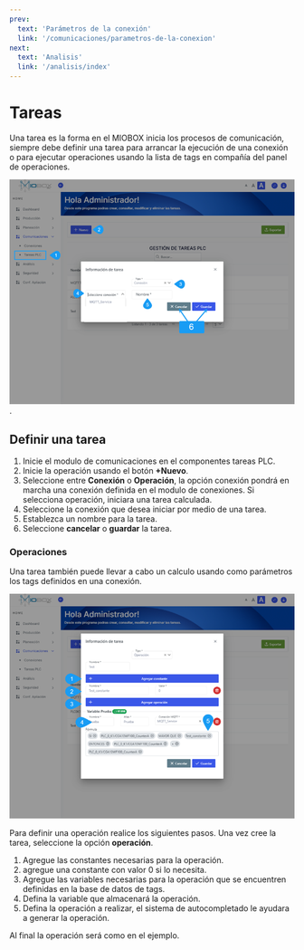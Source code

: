 ```yaml
---
prev:
  text: 'Parámetros de la conexión'
  link: '/comunicaciones/parametros-de-la-conexion'
next:
  text: 'Analisis'
  link: '/analisis/index'
---
```


# Tareas

Una tarea es la forma en el MIOBOX inicia los procesos de comunicación, siempre debe definir una tarea para arrancar la ejecución de una conexión o
para ejecutar operaciones usando la lista de tags en compañía del panel de operaciones.

![tareas](..//comunicaciones/assets/images/tareas.png).

## Definir una tarea

1. Inicie el modulo de comunicaciones en el componentes tareas PLC.
2. Inicie la operación usando el botón **+Nuevo**.
3. Seleccione entre **Conexión** o **Operación**, la opción conexión pondrá en marcha una conexión definida en el modulo de conexiones. Si selecciona operación, iniciara una tarea calculada.
4. Seleccione la conexión que desea iniciar por medio de una tarea.
5. Establezca un nombre para la tarea.
6. Seleccione **cancelar** o **guardar** la tarea.

### Operaciones

Una tarea también puede llevar a cabo un calculo usando como parámetros los tags definidos en una conexión.

![operaciones](../comunicaciones/assets/images/tareas_operaciones.png)

Para definir una operación realice los siguientes pasos. Una vez cree la tarea, seleccione la opción **operación**.

1. Agregue las constantes necesarias para la operación.
2. agregue una constante con valor 0 si lo necesita.
3. Agregue las variables necesarias para la operación que se encuentren definidas en la base de datos de tags.
4. Defina la variable que almacenará la operación.
5. Defina la operación a realizar, el sistema de autocompletado le ayudara a generar la operación.

Al final la operación será como en el ejemplo.